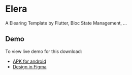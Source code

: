 # Elera

A Elearing Template by Flutter, Bloc State Management, ...

## Demo

To view live demo for this download:

- [APK for android](https://docs.flutter.dev/get-started/codelab)
- [Design in Figma](https://ui8.net/munirsr/products/elera-online-course-e-learning-app-ui-kit)
